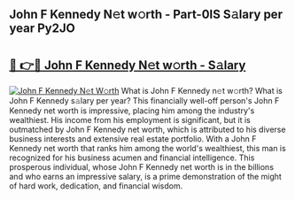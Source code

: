 ## John F Kennedy N𝚎t w𝚘rth - Part-0IS S𝚊lary per year Py2JO

# <h2><a href="http://gc5520.nevu.top/?p=John+F+Kennedy">🔗 👉🔴 John F Kennedy N𝚎t w𝚘rth - S𝚊lary</a></h2>

[![John F Kennedy N𝚎t W𝚘rth](https://i.imgur.com/Oavwk0R.jpeg)](http://gc5520.nevu.top/?p=John+F+Kennedy)
What is John F Kennedy n𝚎t w𝚘rth? What is John F Kennedy s𝚊lary per year?
This financially well-off person's John F Kennedy net worth is impressive, placing him among the industry's wealthiest. His income from his employment is significant, but it is outmatched by John F Kennedy net worth, which is attributed to his diverse business interests and extensive real estate portfolio. With a John F Kennedy net worth that ranks him among the world's wealthiest, this man is recognized for his business acumen and financial intelligence. This prosperous individual, whose John F Kennedy net worth is in the billions and who earns an impressive salary, is a prime demonstration of the might of hard work, dedication, and financial wisdom.
